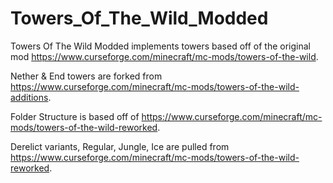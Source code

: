 # Towers_Of_The_Wild_Modded
Towers Of The Wild Modded implements towers based off of the original mod https://www.curseforge.com/minecraft/mc-mods/towers-of-the-wild.

Nether & End towers are forked from https://www.curseforge.com/minecraft/mc-mods/towers-of-the-wild-additions.

Folder Structure is based off of https://www.curseforge.com/minecraft/mc-mods/towers-of-the-wild-reworked.

  Derelict variants, Regular, Jungle, Ice are pulled from https://www.curseforge.com/minecraft/mc-mods/towers-of-the-wild-reworked.


